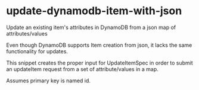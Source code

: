 # update-dynamodb-item-with-json
Update an existing item's attributes in DynamoDB from a json map of attributes/values

Even though DynamoDB supports Item creation from json, it lacks the same functionality for updates.

This snippet creates the proper input for UpdateItemSpec in order to submit an updateItem request from a set of attribute/values in a map.

Assumes primary key is named id.
